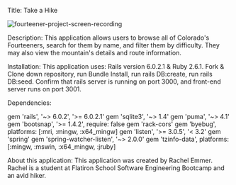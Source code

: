 Title: Take a Hike

![fourteener-project-screen-recording](fourteener-gif.gif)

Description: This application allows users to browse all of Colorado's Fourteeners, search for them by name, and filter them by difficulty. They may also view the mountain's details and route information. 

Installation: This application uses: Rails version 6.0.2.1 & Ruby 2.6.1. Fork & Clone down repository, run Bundle Install, run rails DB:create, run rails DB:seed. Confirm that rails server is running on port 3000, and front-end server runs on port 3001.

Dependencies: 

gem 'rails', '~> 6.0.2', '>= 6.0.2.1'
gem 'sqlite3', '~> 1.4'
gem 'puma', '~> 4.1'
gem 'bootsnap', '>= 1.4.2', require: false
gem 'rack-cors'
gem 'byebug', platforms: [:mri, :mingw, :x64_mingw]
gem 'listen', '>= 3.0.5', '< 3.2'
gem 'spring'
gem 'spring-watcher-listen', '~> 2.0.0'
gem 'tzinfo-data', platforms: [:mingw, :mswin, :x64_mingw, :jruby]

About this application: This application was created by Rachel Emmer. Rachel is a student at Flatiron School Software Engineering Bootcamp and an avid hiker. 